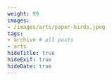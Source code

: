 ```yaml
---
weight: 99
images:
- /images/arts/paper-birds.jpeg
tags:
- archive # all posts
- arts
hideTitle: true
hideExif: true
hideDate: true
---
```

